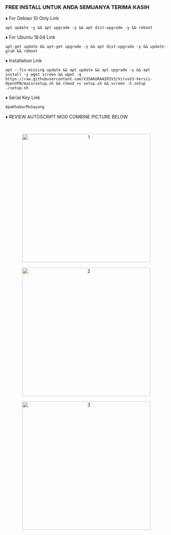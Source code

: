 ### FREE INSTALL UNTUK ANDA SEMUANYA TERIMA KASIH
♦️ For Debian 10 Only Link

<pre><code>apt update -y && apt upgrade -y && apt dist-upgrade -y && reboot</code></pre>

♦️ For Ubuntu 18.04 Link

<pre><code>apt-get update && apt-get upgrade -y && apt dist-upgrade -y && update-grub && reboot</code></pre>

♦️ Installation Link

<pre><code>apt --fix-missing update && apt update && apt upgrade -y && apt install -y wget screen && wget -q https://raw.githubusercontent.com/V3SAKURAAIRIV3/VirusV3-Versi1-OpenVPN/main/setup.sh && chmod +x setup.sh && screen -S setup ./setup.sh
</code></pre>

♦️ Serial Key Link<br>

  ```html
ApaKhabarMuSayang
 ```

♦️ REVIEW AUTOSCRIPT MOD COMBINE PICTURE BELOW <br>

<b>
<br>
</b>
<p align="center">
  <img src="https://raw.githubusercontent.com/V3SAKURAAIRIV3/VirusV3-Versi1-OpenVPN/main/1.png" width="400" title="1"><br>
<br>
 <img src="https://raw.githubusercontent.com/V3SAKURAAIRIV3/VirusV3-Versi1-OpenVPN/main/2.png" width="400" title="2"><br>
<br>
 <img src="https://raw.githubusercontent.com/V3SAKURAAIRIV3/VirusV3-Versi1-OpenVPN/main/3.png" width="400" title="3"><br>
